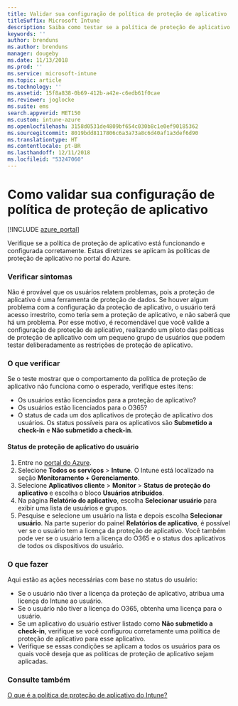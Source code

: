 ```yaml
---
title: Validar sua configuração de política de proteção de aplicativo
titleSuffix: Microsoft Intune
description: Saiba como testar se a política de proteção de aplicativo está configurada e funcionando corretamente.
keywords: ''
author: brenduns
ms.author: brenduns
manager: dougeby
ms.date: 11/13/2018
ms.prod: ''
ms.service: microsoft-intune
ms.topic: article
ms.technology: ''
ms.assetid: 15f8a838-0b69-412b-a42e-c6edb61f0cae
ms.reviewer: joglocke
ms.suite: ems
search.appverid: MET150
ms.custom: intune-azure
ms.openlocfilehash: 3158d0531de4809bf654c030b8c1e0ef90185362
ms.sourcegitcommit: 8019bdd8117806c6a3a73a8c6d40af1a3def6d90
ms.translationtype: HT
ms.contentlocale: pt-BR
ms.lasthandoff: 12/11/2018
ms.locfileid: "53247060"
---
```

# <a name="how-to-validate-your-app-protection-policy-setup"></a>Como validar sua configuração de política de proteção de aplicativo

[!INCLUDE [azure_portal](./includes/azure_portal.md)]

Verifique se a política de proteção de aplicativo está funcionando e configurada corretamente. Estas diretrizes se aplicam às políticas de proteção de aplicativo no portal do Azure.

### <a name="checking-for-symptoms"></a>Verificar sintomas
Não é provável que os usuários relatem problemas, pois a proteção de aplicativo é uma ferramenta de proteção de dados. Se houver algum problema com a configuração da proteção de aplicativo, o usuário terá acesso irrestrito, como teria sem a proteção de aplicativo, e não saberá que há um problema. Por esse motivo, é recomendável que você valide a configuração de proteção de aplicativo, realizando um piloto das políticas de proteção de aplicativo com um pequeno grupo de usuários que podem testar deliberadamente as restrições de proteção de aplicativo.


### <a name="what-to-check"></a>O que verificar

Se o teste mostrar que o comportamento da política de proteção de aplicativo não funciona como o esperado, verifique estes itens:

- Os usuários estão licenciados para a proteção de aplicativo?
- Os usuários estão licenciados para o O365?
- O status de cada um dos aplicativos de proteção de aplicativo dos usuários. Os status possíveis para os aplicativos são **Submetido a check-in** e **Não submetido a check-in**.

#### <a name="user-app-protection-status"></a>Status de proteção de aplicativo do usuário
1. Entre no [portal do Azure](https://portal.azure.com).
2. Selecione **Todos os serviços** > **Intune**. O Intune está localizado na seção **Monitoramento + Gerenciamento**.
3. Selecione **Aplicativos cliente** > **Monitor** >  **Status de proteção do aplicativo** e escolha o bloco **Usuários atribuídos**. 
4. Na página **Relatório do aplicativo**, escolha **Selecionar usuário** para exibir uma lista de usuários e grupos. 
5. Pesquise e selecione um usuário na lista e depois escolha **Selecionar usuário**. Na parte superior do painel **Relatórios de aplicativo**, é possível ver se o usuário tem a licença da proteção de aplicativo. Você também pode ver se o usuário tem a licença do O365 e o status dos aplicativos de todos os dispositivos do usuário.



### <a name="what-to-do"></a>O que fazer
Aqui estão as ações necessárias com base no status do usuário:

- Se o usuário não tiver a licença da proteção de aplicativo, atribua uma licença do Intune ao usuário.
- Se o usuário não tiver a licença do O365, obtenha uma licença para o usuário.
- Se um aplicativo do usuário estiver listado como **Não submetido a check-in**, verifique se você configurou corretamente uma política de proteção de aplicativo para esse aplicativo.
- Verifique se essas condições se aplicam a todos os usuários para os quais você deseja que as políticas de proteção de aplicativo sejam aplicadas.

### <a name="see-also"></a>Consulte também

[O que é a política de proteção de aplicativo do Intune?](app-protection-policies.md)
